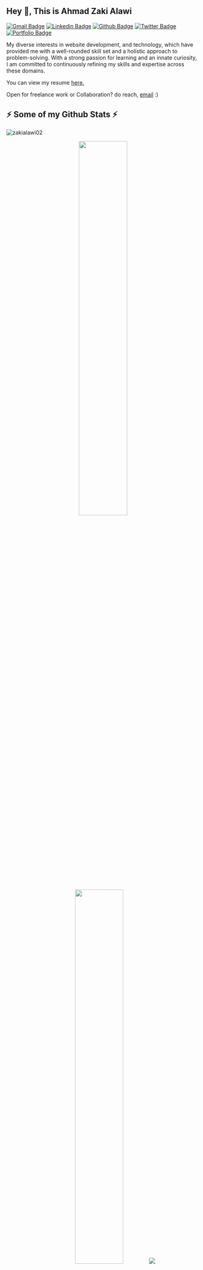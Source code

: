 ## Hey 👋, This is Ahmad Zaki Alawi

[![Gmail Badge](https://img.shields.io/badge/-hallo@zakialawi.my.id-c14438?style=flat&logo=Gmail&logoColor=white&link=mailto:hallo@zakialawi.my.id)](mailto:hallo@zakialawi.my.id) [![Linkedin Badge](https://img.shields.io/badge/-ahmadzakialawi-0072b1?style=flat&logo=Linkedin&logoColor=white&link=https://www.linkedin.com/in/ahmad-zaki-alawi/)](https://www.linkedin.com/in/ahmad-zaki-alawi/) [![Github Badge](https://img.shields.io/badge/-zakialawi02-grey?style=flat&logo=github&logoColor=white&link=https://github.com/zakialawi02/)](https://github.com/zakialawi02/) [![Twitter Badge](https://img.shields.io/badge/-@zakialawi_-00acee?style=flat&logo=twitter&logoColor=white&link=https://twitter.com/zakialawi_/)](https://twitter.com/zakialawi_/) [![Portfolio Badge](https://img.shields.io/badge/portfolio-web-blue?style=flat&link=http://zakialawi.my.id/)](http://zakialawi.my.id/) <p align='left'>My diverse interests in website development, and technology, which have provided me with a well-rounded skill set and a holistic approach to problem-solving. With a strong passion for learning and an innate curiosity, I am committed to continuously refining my skills and expertise across these domains.</p><p align='left'> You can view my resume <a href='https://zakialawi.my.id/detail-resume-temp ' target=_blank><u>here</u>.</a></p>
Open for freelance work or Collaboration? do reach, [email](mailto:hallo@zakialawi.my.id) :)

## ⚡ Some of my Github Stats ⚡

<p align=left> <img src=https://komarev.com/ghpvc/?username=zakialawi02 alt=zakialawi02 /> </p>


<p align="center">
  <img height="50%" width="auto" src ="https://github-readme-stats.vercel.app/api?username=zakialawi02&show_icons=true&count_private=true&theme=darcula&hide_border=true&bg_color=00000000">
  <img height="50%" width="auto" src ="https://github-readme-stats.vercel.app/api/top-langs/?username=zakialawi02&layout=compact&hide_border=true&theme=darcula&bg_color=00000000&langs_count=8">
  <img src ="https://github-readme-streak-stats.herokuapp.com?user=zakialawi02&theme=darcula&hide_border=true&background=FFFFFF00&hide_total_contributions=true">
  <br>
  <br>
  <a href='https://ko-fi.com/H2H81ESEGI' target='_blank'><img height='36' style='border:0px;height:36px;' src='https://storage.ko-fi.com/cdn/kofi6.png?v=6' border='0' alt='Buy Me a Coffee at ko-fi.com' /></a>
</p>
